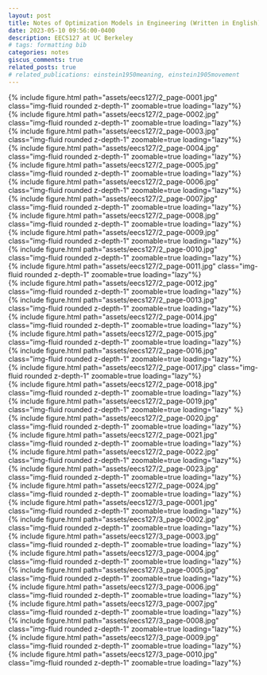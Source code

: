 ```yaml
---
layout: post
title: Notes of Optimization Models in Engineering (Written in English) 工程中的优化模型笔记（英文）
date: 2023-05-10 09:56:00-0400
description: EECS127 at UC Berkeley
# tags: formatting bib
categories: notes
giscus_comments: true
related_posts: true
# related_publications: einstein1950meaning, einstein1905movement
---
```

<!-- 
This post shows how to add bibliography to simple blog posts. If you would like something more academic, check the. -->


<div class="row mt-3">
    <div class="col-sm mt-3 mt-md-0">
       {% include figure.html path="assets/eecs127/2_page-0001.jpg" class="img-fluid rounded z-depth-1" zoomable=true loading="lazy"%}
    </div>
</div>

<div class="row mt-3">
    <div class="col-sm mt-3 mt-md-0">
       {% include figure.html path="assets/eecs127/2_page-0002.jpg" class="img-fluid rounded z-depth-1" zoomable=true loading="lazy"%}
    </div>
</div>

<div class="row mt-3">
    <div class="col-sm mt-3 mt-md-0">
       {% include figure.html path="assets/eecs127/2_page-0003.jpg" class="img-fluid rounded z-depth-1" zoomable=true loading="lazy"%}
    </div>
</div>

<div class="row mt-3">
    <div class="col-sm mt-3 mt-md-0">
       {% include figure.html path="assets/eecs127/2_page-0004.jpg" class="img-fluid rounded z-depth-1" zoomable=true loading="lazy"%}
    </div>
</div>

<div class="row mt-3">
    <div class="col-sm mt-3 mt-md-0">
       {% include figure.html path="assets/eecs127/2_page-0005.jpg" class="img-fluid rounded z-depth-1" zoomable=true loading="lazy"%}
    </div>
</div>

<div class="row mt-3">
    <div class="col-sm mt-3 mt-md-0">
       {% include figure.html path="assets/eecs127/2_page-0006.jpg" class="img-fluid rounded z-depth-1" zoomable=true loading="lazy"%}
    </div>
</div>

<div class="row mt-3">
    <div class="col-sm mt-3 mt-md-0">
       {% include figure.html path="assets/eecs127/2_page-0007.jpg" class="img-fluid rounded z-depth-1" zoomable=true loading="lazy"%}
    </div>
</div>

<div class="row mt-3">
    <div class="col-sm mt-3 mt-md-0">
       {% include figure.html path="assets/eecs127/2_page-0008.jpg" class="img-fluid rounded z-depth-1" zoomable=true loading="lazy"%}
    </div>
</div>

<div class="row mt-3">
    <div class="col-sm mt-3 mt-md-0">
       {% include figure.html path="assets/eecs127/2_page-0009.jpg" class="img-fluid rounded z-depth-1" zoomable=true loading="lazy"%}
    </div>
</div>

<div class="row mt-3">
    <div class="col-sm mt-3 mt-md-0">
       {% include figure.html path="assets/eecs127/2_page-0010.jpg" class="img-fluid rounded z-depth-1" zoomable=true loading="lazy"%}
    </div>
</div>

<div class="row mt-3">
    <div class="col-sm mt-3 mt-md-0">
       {% include figure.html path="assets/eecs127/2_page-0011.jpg" class="img-fluid rounded z-depth-1" zoomable=true loading="lazy"%}
    </div>
</div>

<div class="row mt-3">
    <div class="col-sm mt-3 mt-md-0">
       {% include figure.html path="assets/eecs127/2_page-0012.jpg" class="img-fluid rounded z-depth-1" zoomable=true loading="lazy"%}
    </div>
</div>

<div class="row mt-3">
    <div class="col-sm mt-3 mt-md-0">
       {% include figure.html path="assets/eecs127/2_page-0013.jpg" class="img-fluid rounded z-depth-1" zoomable=true loading="lazy"%}
    </div>
</div>

<div class="row mt-3">
    <div class="col-sm mt-3 mt-md-0">
       {% include figure.html path="assets/eecs127/2_page-0014.jpg" class="img-fluid rounded z-depth-1" zoomable=true loading="lazy"%}
    </div>
</div>

<div class="row mt-3">
    <div class="col-sm mt-3 mt-md-0">
       {% include figure.html path="assets/eecs127/2_page-0015.jpg" class="img-fluid rounded z-depth-1" zoomable=true loading="lazy"%}
    </div>
</div>

<div class="row mt-3">
    <div class="col-sm mt-3 mt-md-0">
       {% include figure.html path="assets/eecs127/2_page-0016.jpg" class="img-fluid rounded z-depth-1" zoomable=true loading="lazy"%}
    </div>
</div>

<div class="row mt-3">
    <div class="col-sm mt-3 mt-md-0">
       {% include figure.html path="assets/eecs127/2_page-0017.jpg" class="img-fluid rounded z-depth-1" zoomable=true loading="lazy"%}
    </div>
</div>


<div class="row mt-3">
    <div class="col-sm mt-3 mt-md-0">
       {% include figure.html path="assets/eecs127/2_page-0018.jpg" class="img-fluid rounded z-depth-1" zoomable=true loading="lazy"%}
    </div>
</div>

<div class="row mt-3">
    <div class="col-sm mt-3 mt-md-0">
       {% include figure.html path="assets/eecs127/2_page-0019.jpg" class="img-fluid rounded z-depth-1" zoomable=true loading="lazy" %}
    </div>
</div>


<div class="row mt-3">
    <div class="col-sm mt-3 mt-md-0">
       {% include figure.html path="assets/eecs127/2_page-0020.jpg" class="img-fluid rounded z-depth-1" zoomable=true loading="lazy"%}
    </div>
</div>


<div class="row mt-3">
    <div class="col-sm mt-3 mt-md-0">
       {% include figure.html path="assets/eecs127/2_page-0021.jpg" class="img-fluid rounded z-depth-1" zoomable=true loading="lazy"%}
    </div>
</div>

<div class="row mt-3">
    <div class="col-sm mt-3 mt-md-0">
       {% include figure.html path="assets/eecs127/2_page-0022.jpg" class="img-fluid rounded z-depth-1" zoomable=true loading="lazy"%}
    </div>
</div>


<div class="row mt-3">
    <div class="col-sm mt-3 mt-md-0">
       {% include figure.html path="assets/eecs127/2_page-0023.jpg" class="img-fluid rounded z-depth-1" zoomable=true loading="lazy"%}
    </div>
</div>


<div class="row mt-3">
    <div class="col-sm mt-3 mt-md-0">
       {% include figure.html path="assets/eecs127/2_page-0024.jpg" class="img-fluid rounded z-depth-1" zoomable=true loading="lazy"%}
    </div>
</div>


<div class="row mt-3">
    <div class="col-sm mt-3 mt-md-0">
       {% include figure.html path="assets/eecs127/3_page-0001.jpg" class="img-fluid rounded z-depth-1" zoomable=true loading="lazy"%}
    </div>
</div>

<div class="row mt-3">
    <div class="col-sm mt-3 mt-md-0">
       {% include figure.html path="assets/eecs127/3_page-0002.jpg" class="img-fluid rounded z-depth-1" zoomable=true loading="lazy"%}
    </div>
</div>

<div class="row mt-3">
    <div class="col-sm mt-3 mt-md-0">
       {% include figure.html path="assets/eecs127/3_page-0003.jpg" class="img-fluid rounded z-depth-1" zoomable=true loading="lazy"%}
    </div>
</div>

<div class="row mt-3">
    <div class="col-sm mt-3 mt-md-0">
       {% include figure.html path="assets/eecs127/3_page-0004.jpg" class="img-fluid rounded z-depth-1" zoomable=true loading="lazy"%}
    </div>
</div>

<div class="row mt-3">
    <div class="col-sm mt-3 mt-md-0">
       {% include figure.html path="assets/eecs127/3_page-0005.jpg" class="img-fluid rounded z-depth-1" zoomable=true loading="lazy"%}
    </div>
</div>

<div class="row mt-3">
    <div class="col-sm mt-3 mt-md-0">
       {% include figure.html path="assets/eecs127/3_page-0006.jpg" class="img-fluid rounded z-depth-1" zoomable=true loading="lazy"%}
    </div>
</div>

<div class="row mt-3">
    <div class="col-sm mt-3 mt-md-0">
       {% include figure.html path="assets/eecs127/3_page-0007.jpg" class="img-fluid rounded z-depth-1" zoomable=true loading="lazy"%}
    </div>
</div>

<div class="row mt-3">
    <div class="col-sm mt-3 mt-md-0">
       {% include figure.html path="assets/eecs127/3_page-0008.jpg" class="img-fluid rounded z-depth-1" zoomable=true loading="lazy"%}
    </div>
</div>

<div class="row mt-3">
    <div class="col-sm mt-3 mt-md-0">
       {% include figure.html path="assets/eecs127/3_page-0009.jpg" class="img-fluid rounded z-depth-1" zoomable=true loading="lazy"%}
    </div>
</div>

<div class="row mt-3">
    <div class="col-sm mt-3 mt-md-0">
       {% include figure.html path="assets/eecs127/3_page-0010.jpg" class="img-fluid rounded z-depth-1" zoomable=true loading="lazy"%}
    </div>
</div>


<script src="https://giscus.app/client.js"
        data-repo="melodyincopenhagen/melodyincopenhagen.github.io"
        data-repo-id="R_kgDOKsfYeA"
        data-category="Announcements"
        data-category-id="DIC_kwDOKsfYeM4Ca6Vw"
        data-mapping="pathname"
        data-strict="0"
        data-reactions-enabled="1"
        data-emit-metadata="1"
        data-input-position="top"
        data-theme="preferred_color_scheme"
        data-lang="zh-CN"
        crossorigin="anonymous"
        async>
</script>